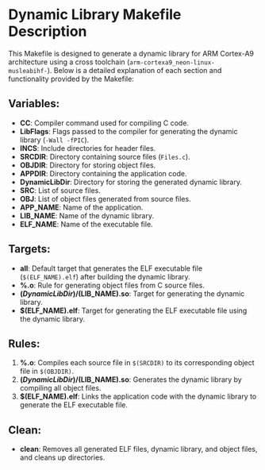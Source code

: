 # Dynamic Library Makefile Description

This Makefile is designed to generate a dynamic library for ARM Cortex-A9 architecture using a cross toolchain (`arm-cortexa9_neon-linux-musleabihf-`). Below is a detailed explanation of each section and functionality provided by the Makefile:

## Variables:

- **CC**: Compiler command used for compiling C code.
- **LibFlags**: Flags passed to the compiler for generating the dynamic library (`-Wall -fPIC`).
- **INCS**: Include directories for header files.
- **SRCDIR**: Directory containing source files (`Files.c`).
- **OBJDIR**: Directory for storing object files.
- **APPDIR**: Directory containing the application code.
- **DynamicLibDir**: Directory for storing the generated dynamic library.
- **SRC**: List of source files.
- **OBJ**: List of object files generated from source files.
- **APP_NAME**: Name of the application.
- **LIB_NAME**: Name of the dynamic library.
- **ELF_NAME**: Name of the executable file.

## Targets:

- **all**: Default target that generates the ELF executable file (`$(ELF_NAME).elf`) after building the dynamic library.
- **%.o**: Rule for generating object files from C source files.
- **$(DynamicLibDir)/$(LIB_NAME).so**: Target for generating the dynamic library.
- **$(ELF_NAME).elf**: Target for generating the ELF executable file using the dynamic library.

## Rules:

1. **%.o**: Compiles each source file in `$(SRCDIR)` to its corresponding object file in `$(OBJDIR)`.
2. **$(DynamicLibDir)/$(LIB_NAME).so**: Generates the dynamic library by compiling all object files.
3. **$(ELF_NAME).elf**: Links the application code with the dynamic library to generate the ELF executable file.

## Clean:

- **clean**: Removes all generated ELF files, dynamic library, and object files, and cleans up directories.

